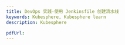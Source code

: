 ```yaml
---
title: DevOps 实践-使用 Jenkinsfile 创建流水线
keywords: Kubesphere, Kubesphere learn
description: Kubesphere

pdfUrl: 
---
```


